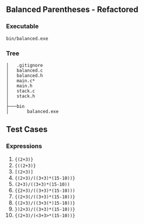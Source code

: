 ## Balanced Parentheses - Refactored

### Executable
`bin/balanced.exe`

### Tree
```
│   .gitignore
│   balanced.c
│   balanced.h
│   main.c*
│   main.h
│   stack.c
│   stack.h
│   
├───bin
│       balanced.exe
```

## Test Cases
### Expressions
1. `{(2+3)}`
2. `{((2+3)}`
3. `[(2+3)]`
4. `{(2+3)/((3+3)*(15-10))}`
5. `(2+3)/((3+3)*(15-10))`
6. `{{2+3)/((3+3)*(15-10)))`
7. `{(2+3(/((3+3)*(15-10))}`
8. `{(2+3)/((3+3(*)15-10))}`
9. `})2+3)/((3+3)*(15-10))}`
10. `{(2+3)/(<3+3>*(15-10))}`
